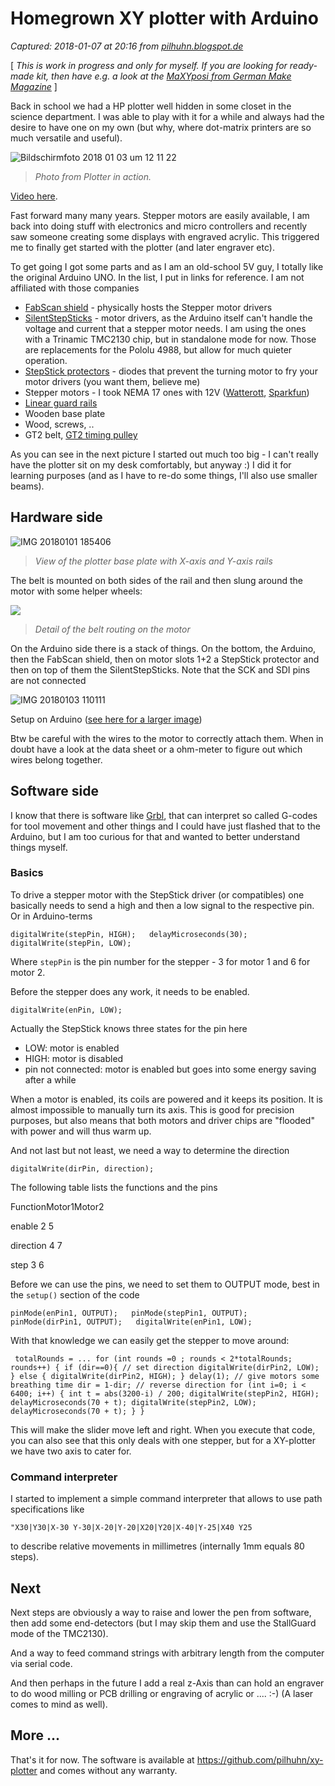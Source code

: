# Homegrown XY plotter with Arduino

_Captured: 2018-01-07 at 20:16 from [pilhuhn.blogspot.de](http://pilhuhn.blogspot.de/2018/01/homegrown-xy-plotter-with-arduino.html?m=1)_

[ _This is work in progress and only for myself. If you are looking for ready-made kit, then have e.g. a look at the [MaXYposi from German Make Magazine](https://www.heise.de/make/artikel/MaXYposi-Projektseite-zum-universellen-XY-Portalroboter-von-Make-3676050.html)_ ]

Back in school we had a HP plotter well hidden in some closet in the science department. I was able to play with it for a while and always had the desire to have one on my own (but why, where dot-matrix printers are so much versatile and useful).

![Bildschirmfoto 2018 01 03 um 12 11 22](https://lh3.googleusercontent.com/-wrAIkftgdfg/Wky6nC_TONI/AAAAAAAAGlQ/fS8ekzSU7KQDP1Tw1-Qf6-cHuMyOX300QCHMYCw/Bildschirmfoto%2B2018-01-03%2Bum%2B12.11.22.png?imgmax=1600)

> _Photo from Plotter in action._

[Video here](https://www.dropbox.com/s/nkk9bnghxywijzf/TRIM_20180102_154921.mp4?dl=0).

Fast forward many many years. Stepper motors are easily available, I am back into doing stuff with electronics and micro controllers and recently saw someone creating some displays with engraved acrylic. This triggered me to finally get started with the plotter (and later engraver etc).

To get going I got some parts and as I am an old-school 5V guy, I totally like the original Arduino UNO. In the list, I put in links for reference. I am not affiliated with those companies

  * [FabScan shield](http://www.watterott.com/de/Arduino-FabScan-Shield) \- physically hosts the Stepper motor drivers
  * [SilentStepSticks](http://www.watterott.com/de/SilentStepStick-TMC2130) \- motor drivers, as the Arduino itself can't handle the voltage and current that a stepper motor needs. I am using the ones with a Trinamic TMC2130 chip, but in standalone mode for now. Those are replacements for the Pololu 4988, but allow for much quieter operation.
  * [StepStick protectors](http://www.watterott.com/de/SilentStepStick-Protector) \- diodes that prevent the turning motor to fry your motor drivers (you want them, believe me)
  * Stepper motors - I took NEMA 17 ones with 12V ([Watterott](http://www.watterott.com/de/Schrittmotor-incl-Anschlusskabel), [Sparkfun](https://www.sparkfun.com/products/9238))
  * [Linear guard rails](https://www.ebay.de/itm/CNC-Set-12x-600mm-Linearfuhrung-Linear-Guide-Rail-Stage-3D-/322917927292?hash=item4b2f68897c)
  * Wooden base plate
  * Wood, screws, ..
  * GT2 belt, [GT2 timing pulley](http://www.watterott.com/de/OpenBuilds-GT2-2mm-Aluminium-Timing-Pulley)

As you can see in the next picture I started out much too big - I can't really have the plotter sit on my desk comfortably, but anyway :) I did it for learning purposes (and as I have to re-do some things, I'll also use smaller beams).

## Hardware side

![IMG 20180101 185406](https://lh3.googleusercontent.com/-rLeIGgcySko/Wky4T6GVBRI/AAAAAAAAGk8/wB8Dv8E4muY3zTPpNSUzR47idrTMI-ThACHMYCw/IMG_20180101_185406.jpg?imgmax=1600)

> _View of the plotter base plate with X-axis and Y-axis rails_

The belt is mounted on both sides of the rail and then slung around the motor with some helper wheels:

![](https://photos-4.dropbox.com/t/2/AACiGH_dG0C4a2nhr1tZuCTrFa-h-g_xSInBZ3Z6oAI84Q/12/21627069/jpeg/32x32/3/1514991600/0/2/IMG_20180103_110206.jpg/ENGZnRAYrxcgAigC/e2JCYDTjaCR2OKfF-hdIDV8EihDdQqJ8fjAR7bU83QI?dl=0&size=1280x960&size_mode=3)

> _Detail of the belt routing on the motor_

On the Arduino side there is a stack of things. On the bottom, the Arduino, then the FabScan shield, then on motor slots 1+2 a StepStick protector and then on top of them the SilentStepSticks. Note that the SCK and SDI pins are not connected

![IMG 20180103 110111](https://lh3.googleusercontent.com/-XA2HeEco8xU/Wky4te9ktYI/AAAAAAAAGlA/oy4KmssaGK0PBBEx-wfkuehu6SyeMu9XgCHMYCw/IMG_20180103_110111.jpg?imgmax=1600)

Setup on Arduino ([see here for a larger image](https://www.dropbox.com/s/7bp3bo5g2ujser8/IMG_20180103_110111.jpg?dl=0))

Btw be careful with the wires to the motor to correctly attach them. When in doubt have a look at the data sheet or a ohm-meter to figure out which wires belong together.

## Software side

I know that there is software like [Grbl](https://github.com/gnea/grbl), that can interpret so called G-codes for tool movement and other things and I could have just flashed that to the Arduino, but I am too curious for that and wanted to better understand things myself.

### Basics

To drive a stepper motor with the StepStick driver (or compatibles) one basically needs to send a high and then a low signal to the respective pin. Or in Arduino-terms

` digitalWrite(stepPin, HIGH);  
delayMicroseconds(30);  
digitalWrite(stepPin, LOW);  
`

Where `stepPin` is the pin number for the stepper - 3 for motor 1 and 6 for motor 2.

Before the stepper does any work, it needs to be enabled.

` digitalWrite(enPin, LOW); `

Actually the StepStick knows three states for the pin here

  * LOW: motor is enabled
  * HIGH: motor is disabled
  * pin not connected: motor is enabled but goes into some energy saving after a while

When a motor is enabled, its coils are powered and it keeps its position. It is almost impossible to manually turn its axis. This is good for precision purposes, but also means that both motors and driver chips are "flooded" with power and will thus warm up.

And not last but not least, we need a way to determine the direction

` digitalWrite(dirPin, direction); `

The following table lists the functions and the pins

FunctionMotor1Motor2

enable
2
5

direction
4
7

step
3
6

Before we can use the pins, we need to set them to OUTPUT mode, best in the `setup()` section of the code

` pinMode(enPin1, OUTPUT);  
pinMode(stepPin1, OUTPUT);  
pinMode(dirPin1, OUTPUT);  
digitalWrite(enPin1, LOW); `

With that knowledge we can easily get the stepper to move around:
    
    
     totalRounds = ... for (int rounds =0 ; rounds < 2*totalRounds; rounds++) { if (dir==0){ // set direction digitalWrite(dirPin2, LOW); } else { digitalWrite(dirPin2, HIGH); } delay(1); // give motors some breathing time dir = 1-dir; // reverse direction for (int i=0; i < 6400; i++) { int t = abs(3200-i) / 200; digitalWrite(stepPin2, HIGH); delayMicroseconds(70 + t); digitalWrite(stepPin2, LOW); delayMicroseconds(70 + t); } } 

This will make the slider move left and right. When you execute that code, you can also see that this only deals with one stepper, but for a XY-plotter we have two axis to cater for.

### Command interpreter

I started to implement a simple command interpreter that allows to use path specifications like
    
    
    "X30|Y30|X-30 Y-30|X-20|Y-20|X20|Y20|X-40|Y-25|X40 Y25

to describe relative movements in millimetres (internally 1mm equals 80 steps).

## Next

Next steps are obviously a way to raise and lower the pen from software, then add some end-detectors (but I may skip them and use the StallGuard mode of the TMC2130).

And a way to feed command strings with arbitrary length from the computer via serial code.

And then perhaps in the future I add a real z-Axis than can hold an engraver to do wood milling or PCB drilling or engraving of acrylic or .... :-) (A laser comes to mind as well).

## More ...

That's it for now. The software is available at <https://github.com/pilhuhn/xy-plotter> and comes without any warranty.
